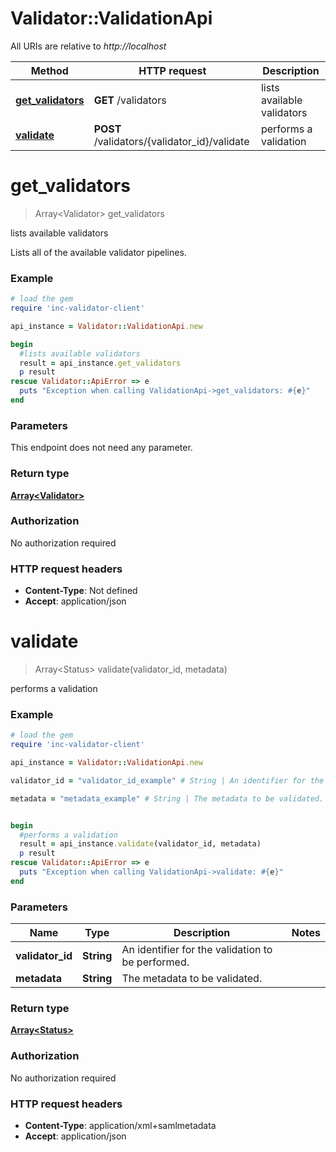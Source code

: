 # Validator::ValidationApi

All URIs are relative to *http://localhost*

Method | HTTP request | Description
------------- | ------------- | -------------
[**get_validators**](ValidationApi.md#get_validators) | **GET** /validators | lists available validators
[**validate**](ValidationApi.md#validate) | **POST** /validators/{validator_id}/validate | performs a validation


# **get_validators**
> Array&lt;Validator&gt; get_validators

lists available validators

Lists all of the available validator pipelines. 

### Example
```ruby
# load the gem
require 'inc-validator-client'

api_instance = Validator::ValidationApi.new

begin
  #lists available validators
  result = api_instance.get_validators
  p result
rescue Validator::ApiError => e
  puts "Exception when calling ValidationApi->get_validators: #{e}"
end
```

### Parameters
This endpoint does not need any parameter.

### Return type

[**Array&lt;Validator&gt;**](Validator.md)

### Authorization

No authorization required

### HTTP request headers

 - **Content-Type**: Not defined
 - **Accept**: application/json



# **validate**
> Array&lt;Status&gt; validate(validator_id, metadata)

performs a validation

### Example
```ruby
# load the gem
require 'inc-validator-client'

api_instance = Validator::ValidationApi.new

validator_id = "validator_id_example" # String | An identifier for the validation to be performed. 

metadata = "metadata_example" # String | The metadata to be validated.


begin
  #performs a validation
  result = api_instance.validate(validator_id, metadata)
  p result
rescue Validator::ApiError => e
  puts "Exception when calling ValidationApi->validate: #{e}"
end
```

### Parameters

Name | Type | Description  | Notes
------------- | ------------- | ------------- | -------------
 **validator_id** | **String**| An identifier for the validation to be performed.  | 
 **metadata** | **String**| The metadata to be validated. | 

### Return type

[**Array&lt;Status&gt;**](Status.md)

### Authorization

No authorization required

### HTTP request headers

 - **Content-Type**: application/xml+samlmetadata
 - **Accept**: application/json



